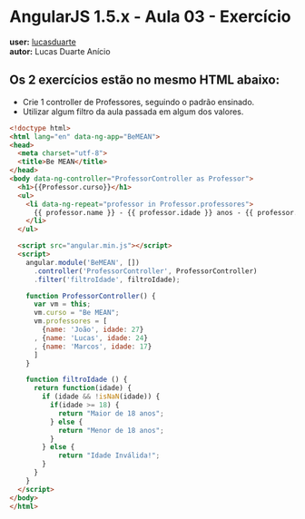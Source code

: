 # AngularJS 1.5.x - Aula 03 - Exercício  
**user:** [lucasduarte](https://github.com/lucasduarte)  
**autor:** Lucas Duarte Anício

## Os 2 exercícios estão no mesmo HTML abaixo:
  - Crie 1 controller de Professores, seguindo o padrão ensinado.
  - Utilizar algum filtro da aula passada em algum dos valores.
  
```html
<!doctype html>
<html lang="en" data-ng-app="BeMEAN">
<head>
  <meta charset="utf-8">
  <title>Be MEAN</title>
</head>
<body data-ng-controller="ProfessorController as Professor">
  <h1>{{Professor.curso}}</h1>
  <ul>
    <li data-ng-repeat="professor in Professor.professores">
      {{ professor.name }} - {{ professor.idade }} anos - {{ professor.idade | filtroIdade}}
    </li>
  </ul>

  <script src="angular.min.js"></script>
  <script>
    angular.module('BeMEAN', [])
      .controller('ProfessorController', ProfessorController)
      .filter('filtroIdade', filtroIdade);

    function ProfessorController() {
      var vm = this;
      vm.curso = "Be MEAN";
      vm.professores = [
        {name: 'João', idade: 27}
      , {name: 'Lucas', idade: 24}
      , {name: 'Marcos', idade: 17} 
      ]
    }

    function filtroIdade () {
      return function(idade) {
        if (idade && !isNaN(idade)) {
          if(idade >= 18) {
            return "Maior de 18 anos";
          } else {
            return "Menor de 18 anos";
          }
        } else {
            return "Idade Inválida!";
        }
      }
    }
  </script>
</body>
</html>
```
